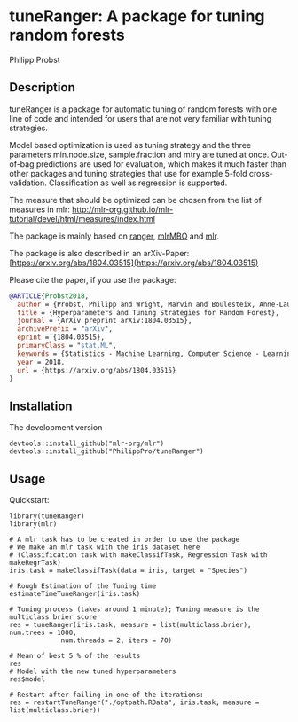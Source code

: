 
# tuneRanger: A package for tuning random forests

Philipp Probst

## Description
tuneRanger is a package for automatic tuning of random forests with one line of code and intended for users that are not very familiar with tuning strategies. 

Model based optimization is used as tuning strategy and the three parameters min.node.size, sample.fraction and mtry are tuned at once. Out-of-bag predictions are used for evaluation, which makes it much faster than other packages and tuning strategies that use for example 5-fold cross-validation. Classification as well as regression is supported. 

The measure that should be optimized can be chosen from the list of measures in mlr: http://mlr-org.github.io/mlr-tutorial/devel/html/measures/index.html

The package is mainly based on [ranger](https://github.com/imbs-hl/ranger), [mlrMBO](http://mlr-org.github.io/mlrMBO/) and [mlr](https://github.com/mlr-org/mlr/#-machine-learning-in-r). 

The package is also described in an arXiv-Paper: [https://arxiv.org/abs/1804.03515](https://arxiv.org/abs/1804.03515)

Please cite the paper, if you use the package:

```bibtex
@ARTICLE{Probst2018,
  author = {Probst, Philipp and Wright, Marvin and Boulesteix, Anne-Laure}, 
  title = {Hyperparameters and Tuning Strategies for Random Forest},
  journal = {ArXiv preprint arXiv:1804.03515},
  archivePrefix = "arXiv",
  eprint = {1804.03515},
  primaryClass = "stat.ML",
  keywords = {Statistics - Machine Learning, Computer Science - Learning},
  year = 2018,
  url = {https://arxiv.org/abs/1804.03515}
}
```

## Installation
The development version

    devtools::install_github("mlr-org/mlr")
    devtools::install_github("PhilippPro/tuneRanger")
    
    
## Usage
Quickstart:

    library(tuneRanger)
    library(mlr)

    # A mlr task has to be created in order to use the package
    # We make an mlr task with the iris dataset here 
    # (Classification task with makeClassifTask, Regression Task with makeRegrTask)
    iris.task = makeClassifTask(data = iris, target = "Species")
    
    # Rough Estimation of the Tuning time
    estimateTimeTuneRanger(iris.task)

    # Tuning process (takes around 1 minute); Tuning measure is the multiclass brier score
    res = tuneRanger(iris.task, measure = list(multiclass.brier), num.trees = 1000, 
                 num.threads = 2, iters = 70)
 
    # Mean of best 5 % of the results
    res
    # Model with the new tuned hyperparameters
    res$model

    # Restart after failing in one of the iterations:
    res = restartTuneRanger("./optpath.RData", iris.task, measure = list(multiclass.brier))
